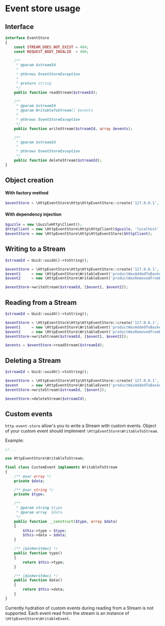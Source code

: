 # Event store usage

## Interface
```php
interface EventStore
{
    const STREAM_DOES_NOT_EXIST = 404;
    const REQUEST_BODY_INVALID  = 400;

    /**
     * @param $streamId
     *
     * @throws EventStoreException
     *
     * @return string
     */
    public function readStream($streamId);

    /**
     * @param $streamId
     * @param WritableToStream[] $events
     *
     * @throws EventStoreException
     */
    public function writeStream($streamId, array $events);

    /**
     * @param $streamId
     *
     * @throws EventStoreException
     */
    public function deleteStream($streamId);
}
```

## Object creation

#### With factory method
```php
$eventStore = \HttpEventStore\Http\HttpEventStore::create('127.0.0.1', '2113');
```

#### With dependency injection
```php
$guzzle = new \GuzzleHttp\Client();
$httpClient = new \HttpEventStore\Http\HttpClient($guzzle, 'localhost', '2113');
$eventStore = new \HttpEventStore\Http\HttpEventStore($httpClient);
```

## Writing to a Stream
```php
$streamId = Uuid::uuid4()->toString();

$eventStore = \HttpEventStore\Http\HttpEventStore::create('127.0.0.1', '2113');
$event1     = new \HttpEventStore\WritableEvent('productWasAddedToBasket', ['productId' => 'product1', 'name' => 'Teapot']);
$event2     = new \HttpEventStore\WritableEvent('productWasRemovedFromBasket', ['productId' => 'product1']);

$eventStore->writeStream($streamId, [$event1, $event2]);
```

## Reading from a Stream
```php
$streamId = Uuid::uuid4()->toString();

$eventStore = \HttpEventStore\Http\HttpEventStore::create('127.0.0.1', '2113');
$event1     = new \HttpEventStore\WritableEvent('productWasAddedToBasket', ['productId' => 'product1', 'name' => 'Teapot']);
$event2     = new \HttpEventStore\WritableEvent('productWasRemovedFromBasket', ['productId' => 'product1']);
$eventStore->writeStream($streamId, [$event1, $event2]);

$events = $eventStore->readStream($streamId);
```

## Deleting a Stream
```php
$streamId = Uuid::uuid4()->toString();

$eventStore = \HttpEventStore\Http\HttpEventStore::create('127.0.0.1', '2113');
$event      = new \HttpEventStore\WritableEvent('productWasAddedToBasket', ['productId' => 'product1', 'name' => 'Teapot']);
$eventStore->writeStream($streamId, [$event]);

$eventStore->deleteStream($streamId);
```

## Custom events
`http-event-store` allow's you to write a Stream with custom events. Object of your custom event should implement `\HttpEventStore\WritableToStream`.

Example:

```php
//...

use HttpEventStore\WritableToStream;

final class CustomEvent implements WritableToStream
{
    /** @var array */
    private $data;

    /** @var string */
    private $type;

    /**
     * @param string $type
     * @param array  $data
     */
    public function __construct($type, array $data)
    {
        $this->type = $type;
        $this->data = $data;
    }

    /** {@inheritdoc} */
    public function type()
    {
        return $this->type;
    }

    /** {@inheritdoc} */
    public function data()
    {
        return $this->data;
    }
}

```

Currently hydration of custom events during reading from a Stream is not supported.
Each event read from the stream is an instance of `\HttpEventStore\WritableEvent`.